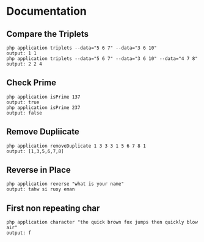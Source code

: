 # Documentation

## Compare the Triplets

`php application triplets --data="5 6 7" --data="3 6 10"`\
`output: 1 1`\
`php application triplets --data="5 6 7" --data="3 6 10" --data="4 7 8"`\
`output: 2 2 4`

## Check Prime

`php application isPrime 137`\
`output: true`\
`php application isPrime 237`\
`output: false`

## Remove Dupliicate

`php application removeDuplicate 1 3 3 3 1 5 6 7 8 1`\
`output: [1,3,5,6,7,8]`

## Reverse in Place

`php application reverse "what is your name"`\
`output: tahw si ruoy eman`

## First non repeating char

`php application character "the quick brown fox jumps then quickly blow air"`\
`output: f`
